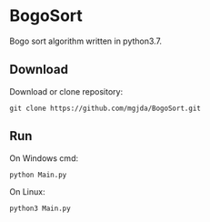 # BogoSort

Bogo sort algorithm written in python3.7.

## Download

Download or clone repository:
```git
git clone https://github.com/mgjda/BogoSort.git
```
## Run
On Windows cmd:
```bash
python Main.py 
```
On Linux:
```bash
python3 Main.py 
```
